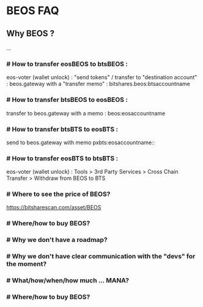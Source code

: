 # BEOS FAQ

## Why BEOS ? 

...

### # How to transfer eosBEOS to btsBEOS : 

eos-voter (wallet unlock) : "send tokens" / transfer to "destination account" : beos.gateway with a "transfer memo" : bitshares.beos:btsaccountname

### # How to transfer btsBEOS to eosBEOS : 

transfer to beos.gateway with a memo : beos:eosaccountname

### # How to transfer btsBTS to eosBTS : 

send to beos.gateway with memo pxbts:eosaccountname::

### # How to transfer eosBTS to btsBTS : 

eos-voter (wallet unlock) : Tools > 3rd Party Services > Cross Chain Transfer > Withdraw from BEOS to BTS

### # Where to see the price of BEOS?

https://bitsharescan.com/asset/BEOS

### # Where/how to buy BEOS?
### # Why we don't have a roadmap?
### # Why we don't have clear communication with the "devs" for the moment?
### # What/how/when/how much ... MANA?
### # Where/how to buy BEOS?


